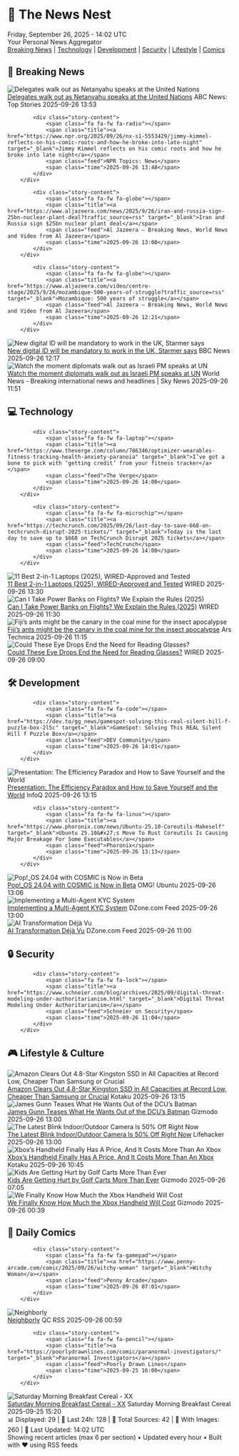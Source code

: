 <!-- Processing 54 RSS feeds at 2025-09-26 14:02:00 UTC -->
<!-- Processing: Saturday Morning Breakfast Cereal -->
<!-- Processing: Poorly Drawn Lines -->
<!-- Processing: Garfield -->
<!-- Processing: Girl Genius -->
<!-- Processing: Dinosaur Comics -->
<!-- Processing: CNN Breaking News -->
<!-- Processing: BBC Breaking News -->
<!-- Processing: Al Jazeera Breaking News -->
<!-- Processing: NPR News -->
<!-- Processing: CBC News -->
<!-- Error processing https://rss.cbc.ca/lineup/topstories.xml: The read operation timed out -->
<!-- Processing: Reuters Top News -->
<!-- Processing: ABC News Breaking -->
<!-- Processing: Sky News World -->
<!-- Processing: TechCrunch -->
<!-- Processing: The Verge -->
<!-- Processing: WIRED -->
<!-- Processing: Dev.to -->
<!-- Processing: StackOverflow Blog -->
<!-- Processing: Phoronix Linux News -->
<!-- Processing: It's FOSS -->
<!-- Processing: Red Hat Blog -->
<!-- Processing: Ubuntu Blog -->
<!-- Processing: InfoQ -->
<!-- Processing: DZone -->
<!-- Processing: Martin Fowler -->
<!-- Processing: Lifehacker -->
<!-- Processing: Gizmodo -->
<!-- Processing: Kotaku -->
<!-- Processing: Krebs on Security -->
<!-- Processing: Schneier on Security -->
<!-- Generated 16 new posts out of 30 feeds processed -->
<div class="newspaper-header">
    <h1 class="newspaper-title">📰 The News Nest</h1>
    <div class="newspaper-date">Friday, September 26, 2025 - 14:02 UTC</div>
    <div class="newspaper-subtitle">Your Personal News Aggregator</div>
</div>

<div class="newspaper-nav">
    <a href="#breaking">Breaking News</a> |
    <a href="#tech">Technology</a> |
    <a href="#dev">Development</a> |
    <a href="#security">Security</a> |
    <a href="#lifestyle">Lifestyle</a> |
    <a href="#webcomics">Comics</a>
</div>

<div class="news-section breaking-news" id="breaking">
<h2 class="section-header">🚨 Breaking News</h2>
<div class="stories-container">
<div class="story">
            <img src="https://s.abcnews.com/images/US/un-1-rt-gmh-250926_1758892239654_hpMain_4x3t_384.jpg" alt="Delegates walk out as Netanyahu speaks at the United Nations" class="story-image" loading="lazy" onerror="this.style.display='none'">
            <div class="story-content">
                <span class="fa fa-fw fa-tv"></span>
                <span class="title"><a href="https://abcnews.go.com/Politics/netanyahu-set-give-contentious-speech-united-nations/story?id=125937350" target="_blank">Delegates walk out as Netanyahu speaks at the United Nations</a></span>
                <span class="feed">ABC News: Top Stories</span>
                <span class="time">2025-09-26 13:53</span>
            </div>
        </div>
<div class="story">
            
            <div class="story-content">
                <span class="fa fa-fw fa-radio"></span>
                <span class="title"><a href="https://www.npr.org/2025/09/26/nx-s1-5553429/jimmy-kimmel-reflects-on-his-comic-roots-and-how-he-broke-into-late-night" target="_blank">Jimmy Kimmel reflects on his comic roots and how he broke into late night</a></span>
                <span class="feed">NPR Topics: News</span>
                <span class="time">2025-09-26 13:48</span>
            </div>
        </div>
<div class="story">
            
            <div class="story-content">
                <span class="fa fa-fw fa-globe"></span>
                <span class="title"><a href="https://www.aljazeera.com/news/2025/9/26/iran-and-russia-sign-25bn-nuclear-plant-deal?traffic_source=rss" target="_blank">Iran and Russia sign $25bn nuclear plant deal</a></span>
                <span class="feed">Al Jazeera – Breaking News, World News and Video from Al Jazeera</span>
                <span class="time">2025-09-26 13:00</span>
            </div>
        </div>
<div class="story">
            
            <div class="story-content">
                <span class="fa fa-fw fa-globe"></span>
                <span class="title"><a href="https://www.aljazeera.com/video/centre-stage/2025/9/26/mozambique-500-years-of-struggle?traffic_source=rss" target="_blank">Mozambique: 500 years of struggle</a></span>
                <span class="feed">Al Jazeera – Breaking News, World News and Video from Al Jazeera</span>
                <span class="time">2025-09-26 12:21</span>
            </div>
        </div>
<div class="story">
            <img src="https://ichef.bbci.co.uk/ace/standard/240/cpsprodpb/dc39/live/a2647d70-9add-11f0-92db-77261a15b9d2.jpg" alt="New digital ID will be mandatory to work in the UK, Starmer says" class="story-image" loading="lazy" onerror="this.style.display='none'">
            <div class="story-content">
                <span class="fa fa-fw fa-flag"></span>
                <span class="title"><a href="https://www.bbc.com/news/articles/cn832y43ql5o?at_medium=RSS&at_campaign=rss" target="_blank">New digital ID will be mandatory to work in the UK, Starmer says</a></span>
                <span class="feed">BBC News</span>
                <span class="time">2025-09-26 12:17</span>
            </div>
        </div>
<div class="story">
            <img src="https://e3.365dm.com/25/09/1920x1080/skynews-benjamin-netanyahu_7032268.jpg?20250926140803" alt="Watch the moment diplomats walk out as Israeli PM speaks at UN" class="story-image" loading="lazy" onerror="this.style.display='none'">
            <div class="story-content">
                <span class="fa fa-fw fa-satellite"></span>
                <span class="title"><a href="https://news.sky.com/story/watch-the-moment-diplomats-walk-out-as-israeli-pm-speaks-at-un-13438551" target="_blank">Watch the moment diplomats walk out as Israeli PM speaks at UN</a></span>
                <span class="feed">World News - Breaking international news and headlines | Sky News</span>
                <span class="time">2025-09-26 11:51</span>
            </div>
        </div>
</div>
</div>
<div class="news-section tech-news" id="tech">
<h2 class="section-header">💻 Technology</h2>
<div class="stories-container">
<div class="story">
            
            <div class="story-content">
                <span class="fa fa-fw fa-laptop"></span>
                <span class="title"><a href="https://www.theverge.com/column/786346/optimizer-wearables-fitness-tracking-health-anxiety-paranoia" target="_blank">I’ve got a bone to pick with ‘getting credit’ from your fitness tracker</a></span>
                <span class="feed">The Verge</span>
                <span class="time">2025-09-26 14:00</span>
            </div>
        </div>
<div class="story">
            
            <div class="story-content">
                <span class="fa fa-fw fa-microchip"></span>
                <span class="title"><a href="https://techcrunch.com/2025/09/26/last-day-to-save-668-on-techcrunch-disrupt-2025-tickets/" target="_blank">Today is the last day to save up to $668 on TechCrunch Disrupt 2025 tickets</a></span>
                <span class="feed">TechCrunch</span>
                <span class="time">2025-09-26 14:00</span>
            </div>
        </div>
<div class="story">
            <img src="https://media.wired.com/photos/6849bd25bf7204ccbda22354/master/pass/The%20Best%202-in-1%20Laptops%20to%20Flip%20Between%20Work%20and%20Play.png" alt="11 Best 2-in-1 Laptops (2025), WIRED-Approved and Tested" class="story-image" loading="lazy" onerror="this.style.display='none'">
            <div class="story-content">
                <span class="fa fa-fw fa-bolt"></span>
                <span class="title"><a href="https://www.wired.com/gallery/best-2-in-1-laptops/" target="_blank">11 Best 2-in-1 Laptops (2025), WIRED-Approved and Tested</a></span>
                <span class="feed">WIRED</span>
                <span class="time">2025-09-26 13:30</span>
            </div>
        </div>
<div class="story">
            <img src="https://media.wired.com/photos/68d5f3b898bc3d5a3edd27ec/master/pass/What%20Are%20the%20Rules%20for%20Power%20Banks%20on%20Flights_.png" alt="Can I Take Power Banks on Flights? We Explain the Rules (2025)" class="story-image" loading="lazy" onerror="this.style.display='none'">
            <div class="story-content">
                <span class="fa fa-fw fa-bolt"></span>
                <span class="title"><a href="https://www.wired.com/story/rules-for-power-banks-on-flights/" target="_blank">Can I Take Power Banks on Flights? We Explain the Rules (2025)</a></span>
                <span class="feed">WIRED</span>
                <span class="time">2025-09-26 11:30</span>
            </div>
        </div>
<div class="story">
            <img src="https://cdn.arstechnica.net/wp-content/uploads/2025/09/GettyImages-504677809-500x500.jpg" alt="Fiji’s ants might be the canary in the coal mine for the insect apocalypse" class="story-image" loading="lazy" onerror="this.style.display='none'">
            <div class="story-content">
                <span class="fa fa-fw fa-cog"></span>
                <span class="title"><a href="https://arstechnica.com/science/2025/09/fijis-ants-might-be-the-canary-in-the-coal-mine-for-the-insect-apocalypse/" target="_blank">Fiji’s ants might be the canary in the coal mine for the insect apocalypse</a></span>
                <span class="feed">Ars Technica</span>
                <span class="time">2025-09-26 11:15</span>
            </div>
        </div>
<div class="story">
            <img src="https://media.wired.com/photos/68d57348bcf9d3a4141a7cbd/master/pass/eyedrops-sci-1356354404.jpg" alt="Could These Eye Drops End the Need for Reading Glasses?" class="story-image" loading="lazy" onerror="this.style.display='none'">
            <div class="story-content">
                <span class="fa fa-fw fa-bolt"></span>
                <span class="title"><a href="https://www.wired.com/story/could-these-eye-drops-end-the-need-for-reading-glasses/" target="_blank">Could These Eye Drops End the Need for Reading Glasses?</a></span>
                <span class="feed">WIRED</span>
                <span class="time">2025-09-26 09:00</span>
            </div>
        </div>
</div>
</div>
<div class="news-section dev-news" id="dev">
<h2 class="section-header">🛠️ Development</h2>
<div class="stories-container">
<div class="story">
            
            <div class="story-content">
                <span class="fa fa-fw fa-code"></span>
                <span class="title"><a href="https://dev.to/gg_news/gamespot-solving-this-real-silent-hill-f-puzzle-box-2l5c" target="_blank">GameSpot: Solving This REAL Silent Hill f Puzzle Box</a></span>
                <span class="feed">DEV Community</span>
                <span class="time">2025-09-26 14:01</span>
            </div>
        </div>
<div class="story">
            <img src="https://res.infoq.com/presentations/efficiency-paradox/en/mediumimage/holly-cummins-medium-1756897279858.jpg" alt="Presentation: The Efficiency Paradox and How to Save Yourself and the World" class="story-image" loading="lazy" onerror="this.style.display='none'">
            <div class="story-content">
                <span class="fa fa-fw fa-info-circle"></span>
                <span class="title"><a href="https://www.infoq.com/presentations/efficiency-paradox/?utm_campaign=infoq_content&utm_source=infoq&utm_medium=feed&utm_term=global" target="_blank">Presentation: The Efficiency Paradox and How to Save Yourself and the World</a></span>
                <span class="feed">InfoQ</span>
                <span class="time">2025-09-26 13:15</span>
            </div>
        </div>
<div class="story">
            
            <div class="story-content">
                <span class="fa fa-fw fa-linux"></span>
                <span class="title"><a href="https://www.phoronix.com/news/Ubuntu-25.10-Coreutils-Makeself" target="_blank">Ubuntu 25.10&#x27;s Move To Rust Coreutils Is Causing Major Breakage For Some Executables</a></span>
                <span class="feed">Phoronix</span>
                <span class="time">2025-09-26 13:13</span>
            </div>
        </div>
<div class="story">
            <img src="https://i0.wp.com/www.omgubuntu.co.uk/wp-content/uploads/2025/09/COSMIC-BETA.jpg?resize=406%2C232&amp;ssl=1" alt="Pop!_OS 24.04 with COSMIC is Now in Beta" class="story-image" loading="lazy" onerror="this.style.display='none'">
            <div class="story-content">
                <span class="fa fa-fw fa-ubuntu"></span>
                <span class="title"><a href="https://www.omgubuntu.co.uk/2025/09/pop_os-24-04-with-cosmic-is-now-in-beta" target="_blank">Pop!_OS 24.04 with COSMIC is Now in Beta</a></span>
                <span class="feed">OMG! Ubuntu</span>
                <span class="time">2025-09-26 13:06</span>
            </div>
        </div>
<div class="story">
            <img src="https://dz2cdn1.dzone.com/thumbnail?fid=18650976&w=600" alt="Implementing a Multi-Agent KYC System" class="story-image" loading="lazy" onerror="this.style.display='none'">
            <div class="story-content">
                <span class="fa fa-fw fa-newspaper"></span>
                <span class="title"><a href="https://dzone.com/articles/implementing-a-multi-agent-kyc-systems" target="_blank">Implementing a Multi-Agent KYC System</a></span>
                <span class="feed">DZone.com Feed</span>
                <span class="time">2025-09-26 13:00</span>
            </div>
        </div>
<div class="story">
            <img src="https://dz2cdn1.dzone.com/thumbnail?fid=18650947&w=600" alt="AI Transformation Déjà Vu" class="story-image" loading="lazy" onerror="this.style.display='none'">
            <div class="story-content">
                <span class="fa fa-fw fa-newspaper"></span>
                <span class="title"><a href="https://dzone.com/articles/ai-transformation-deja-vu" target="_blank">AI Transformation Déjà Vu</a></span>
                <span class="feed">DZone.com Feed</span>
                <span class="time">2025-09-26 11:00</span>
            </div>
        </div>
</div>
</div>
<div class="news-section security-news" id="security">
<h2 class="section-header">🔒 Security</h2>
<div class="stories-container">
<div class="story">
            
            <div class="story-content">
                <span class="fa fa-fw fa-lock"></span>
                <span class="title"><a href="https://www.schneier.com/blog/archives/2025/09/digital-threat-modeling-under-authoritarianism.html" target="_blank">Digital Threat Modeling Under Authoritarianism</a></span>
                <span class="feed">Schneier on Security</span>
                <span class="time">2025-09-26 11:04</span>
            </div>
        </div>
</div>
</div>
<div class="news-section lifestyle-news" id="lifestyle">
<h2 class="section-header">🎮 Lifestyle & Culture</h2>
<div class="stories-container">
<div class="story">
            <img src="https://kotaku.com/app/uploads/2025/09/KingstonSSD.jpg" alt="Amazon Clears Out 4.8-Star Kingston SSD in All Capacities at Record Low, Cheaper Than Samsung or Crucial" class="story-image" loading="lazy" onerror="this.style.display='none'">
            <div class="story-content">
                <span class="fa fa-fw fa-gamepad"></span>
                <span class="title"><a href="https://kotaku.com/amazon-clears-out-4-8-star-kingston-ssd-in-all-capacities-at-record-low-cheaper-than-samsung-or-crucial-2000628887" target="_blank">Amazon Clears Out 4.8-Star Kingston SSD in All Capacities at Record Low, Cheaper Than Samsung or Crucial</a></span>
                <span class="feed">Kotaku</span>
                <span class="time">2025-09-26 13:15</span>
            </div>
        </div>
<div class="story">
            <img src="https://gizmodo.com/app/uploads/2025/09/MS-0926-Batman-Dick-Grayson-Damian-Wayne-1280x853.jpg" alt="James Gunn Teases What He Wants Out of the DCU’s Batman" class="story-image" loading="lazy" onerror="this.style.display='none'">
            <div class="story-content">
                <span class="fa fa-fw fa-computer"></span>
                <span class="title"><a href="https://gizmodo.com/james-gunn-dcu-batman-costume-character-2000664092" target="_blank">James Gunn Teases What He Wants Out of the DCU’s Batman</a></span>
                <span class="feed">Gizmodo</span>
                <span class="time">2025-09-26 13:00</span>
            </div>
        </div>
<div class="story">
            <img src="https://lifehacker.com/imagery/articles/01K627NM89A1VS7TP7AD2BGNWX/hero-image.png" alt="The Latest Blink Indoor/Outdoor Camera Is 50% Off Right Now" class="story-image" loading="lazy" onerror="this.style.display='none'">
            <div class="story-content">
                <span class="fa fa-fw fa-life-ring"></span>
                <span class="title"><a href="https://lifehacker.com/tech/blink-mini-2-indoor-outdoor-camera-deal?utm_medium=RSS" target="_blank">The Latest Blink Indoor/Outdoor Camera Is 50% Off Right Now</a></span>
                <span class="feed">Lifehacker</span>
                <span class="time">2025-09-26 13:00</span>
            </div>
        </div>
<div class="story">
            <img src="https://kotaku.com/app/uploads/2025/09/allyx.jpg" alt="Xbox’s Handheld Finally Has A Price, And It Costs More Than An Xbox" class="story-image" loading="lazy" onerror="this.style.display='none'">
            <div class="story-content">
                <span class="fa fa-fw fa-gamepad"></span>
                <span class="title"><a href="https://kotaku.com/xbox-handheld-rog-ally-x-price-preorder-2000629161" target="_blank">Xbox’s Handheld Finally Has A Price, And It Costs More Than An Xbox</a></span>
                <span class="feed">Kotaku</span>
                <span class="time">2025-09-26 10:45</span>
            </div>
        </div>
<div class="story">
            <img src="https://gizmodo.com/app/uploads/2025/09/golfcart-1280x853.jpg" alt="Kids Are Getting Hurt by Golf Carts More Than Ever" class="story-image" loading="lazy" onerror="this.style.display='none'">
            <div class="story-content">
                <span class="fa fa-fw fa-computer"></span>
                <span class="title"><a href="https://gizmodo.com/kids-are-getting-hurt-by-golf-carts-more-than-ever-2000663552" target="_blank">Kids Are Getting Hurt by Golf Carts More Than Ever</a></span>
                <span class="feed">Gizmodo</span>
                <span class="time">2025-09-26 07:05</span>
            </div>
        </div>
<div class="story">
            <img src="https://gizmodo.com/app/uploads/2025/09/Asus-ROG-Xbox-Ally-X-hands-on-4-1280x853.jpg" alt="We Finally Know How Much the Xbox Handheld Will Cost" class="story-image" loading="lazy" onerror="this.style.display='none'">
            <div class="story-content">
                <span class="fa fa-fw fa-computer"></span>
                <span class="title"><a href="https://gizmodo.com/asus-rog-xbox-ally-x-price-2000663808" target="_blank">We Finally Know How Much the Xbox Handheld Will Cost</a></span>
                <span class="feed">Gizmodo</span>
                <span class="time">2025-09-26 00:39</span>
            </div>
        </div>
</div>
</div>
<div class="news-section webcomics-section" id="webcomics">
<h2 class="section-header">🎨 Daily Comics</h2>
<div class="stories-container">
<div class="story">
            
            <div class="story-content">
                <span class="fa fa-fw fa-gamepad"></span>
                <span class="title"><a href="https://www.penny-arcade.com/comic/2025/09/26/witchy-woman" target="_blank">Witchy Woman</a></span>
                <span class="feed">Penny Arcade</span>
                <span class="time">2025-09-26 07:01</span>
            </div>
        </div>
<div class="story">
            <img src="http://www.questionablecontent.net/comics/5666.png" alt="Neighborly" class="story-image" loading="lazy" onerror="this.style.display='none'">
            <div class="story-content">
                <span class="fa fa-fw fa-music"></span>
                <span class="title"><a href="http://questionablecontent.net/view.php?comic=5666" target="_blank">Neighborly</a></span>
                <span class="feed">QC RSS</span>
                <span class="time">2025-09-26 00:59</span>
            </div>
        </div>
<div class="story">
            
            <div class="story-content">
                <span class="fa fa-fw fa-pencil"></span>
                <span class="title"><a href="https://poorlydrawnlines.com/comic/paranormal-investigators/" target="_blank">Paranormal Investigators</a></span>
                <span class="feed">Poorly Drawn Lines</span>
                <span class="time">2025-09-25 16:00</span>
            </div>
        </div>
<div class="story">
            <img src="https://www.smbc-comics.com/comics/1758817442-20250925.png" alt="Saturday Morning Breakfast Cereal - XX" class="story-image" loading="lazy" onerror="this.style.display='none'">
            <div class="story-content">
                <span class="fa fa-fw fa-smile"></span>
                <span class="title"><a href="https://www.smbc-comics.com/comic/xx" target="_blank">Saturday Morning Breakfast Cereal - XX</a></span>
                <span class="feed">Saturday Morning Breakfast Cereal</span>
                <span class="time">2025-09-25 15:20</span>
            </div>
        </div>
</div>
</div>

<div class="newspaper-footer">
    <div class="stats">
        📊 Displayed: 29 | 📅 Last 24h: 128 | 📡 Total Sources: 42 | 📸 With Images: 260 |
        🔄 Last Updated: 14:02 UTC
    </div>
    <div class="footer-note">
        Showing recent articles (max 6 per section) • Updated every hour • Built with ❤️ using RSS feeds
    </div>
</div>
